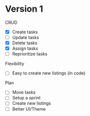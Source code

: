 Version 1
=========

CRUD
- [x] Create tasks
- [ ] Update tasks
- [x] Delete tasks
- [x] Assign tasks
- [ ] Reprioritize tasks

Flexibility
- [ ] Easy to create new listings (in code)

Plan
- [ ] Move tasks
- [ ] Setup a sprint
- [ ] Create new listings
- [ ] Better UI/Theme
